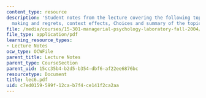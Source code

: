 ```yaml
---
content_type: resource
description: 'Student notes from the lecture covering the following topics: decision
  making and regrets, context effects, Choices and summary of the topics.'
file: /media/courses/15-301-managerial-psychology-laboratory-fall-2004/c7ed0159599f12cab7f4ce141f2ca2aa_lec6.pdf
file_type: application/pdf
learning_resource_types:
- Lecture Notes
ocw_type: OCWFile
parent_title: Lecture Notes
parent_type: CourseSection
parent_uid: 15cc35b4-b2d5-b354-dbf6-af22ee6876bc
resourcetype: Document
title: lec6.pdf
uid: c7ed0159-599f-12ca-b7f4-ce141f2ca2aa
---
```

